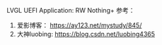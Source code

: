 LVGL UEFI Application: RW Nothing+
参考：
1. 爱影博客： https://ay123.net/mystudy/845/
2. 大神luobing: https://blog.csdn.net/luobing4365
